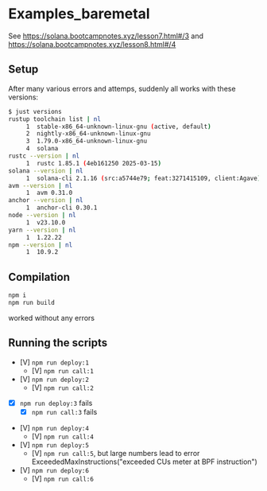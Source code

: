 # Examples_baremetal

See https://solana.bootcampnotes.xyz/lesson7.html#/3 and https://solana.bootcampnotes.xyz/lesson8.html#/4

## Setup
After many various errors and attemps, suddenly all works with these versions:
```bash
$ just versions
rustup toolchain list | nl
     1  stable-x86_64-unknown-linux-gnu (active, default)
     2  nightly-x86_64-unknown-linux-gnu
     3  1.79.0-x86_64-unknown-linux-gnu
     4  solana
rustc --version | nl
     1  rustc 1.85.1 (4eb161250 2025-03-15)
solana --version | nl
     1  solana-cli 2.1.16 (src:a5744e79; feat:3271415109, client:Agave)
avm --version | nl
     1  avm 0.31.0
anchor --version | nl
     1  anchor-cli 0.30.1
node --version | nl
     1  v23.10.0
yarn --version | nl
     1  1.22.22
npm --version | nl
     1  10.9.2
```

## Compilation
```zsh
npm i
npm run build
```

worked without any errors

## Running the scripts
- [V] `npm run deploy:1`
  * [V] `npm run call:1`
- [V] `npm run deploy:2`
  * [V] `npm run call:2`
- [X] `npm run deploy:3` fails
  * [X] `npm run call:3` fails
- [V] `npm run deploy:4`
  * [V] `npm run call:4`
- [V] `npm run deploy:5`
  * [V] `npm run call:5`, but large numbers lead to error ExceededMaxInstructions("exceeded CUs meter at BPF instruction")
- [V] `npm run deploy:6`
  * [V] `npm run call:6`
